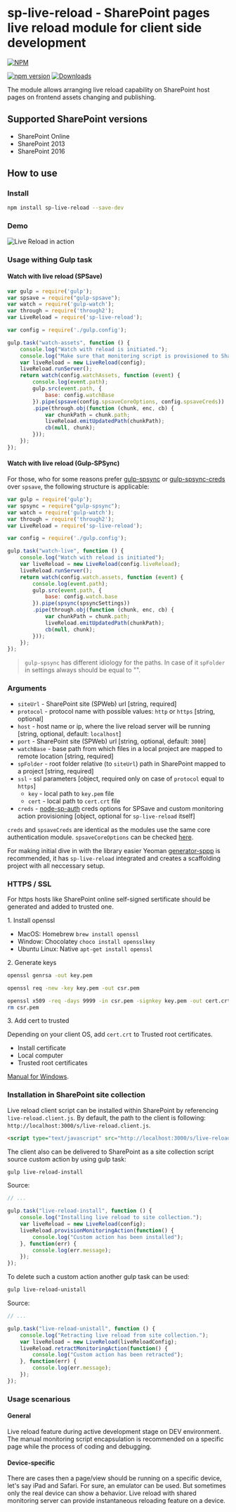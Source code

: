 # sp-live-reload - SharePoint pages live reload module for client side development

[![NPM](https://nodei.co/npm/sp-live-reload.png?mini=true&downloads=true&downloadRank=true&stars=true)](https://nodei.co/npm/sp-live-reload/)

[![npm version](https://badge.fury.io/js/sp-live-reload.svg)](https://badge.fury.io/js/sp-live-reload)
[![Downloads](https://img.shields.io/npm/dm/sp-live-reload.svg)](https://www.npmjs.com/package/sp-live-reload)

The module allows arranging live reload capability on SharePoint host pages on frontend assets changing and publishing.

## Supported SharePoint versions

- SharePoint Online
- SharePoint 2013
- SharePoint 2016

## How to use

### Install

```bash
npm install sp-live-reload --save-dev
```

### Demo

![Live Reload in action](http://koltyakov.ru/images/LiveReloadSimpleDemo.gif)

### Usage withing Gulp task

#### Watch with live reload (SPSave)

```javascript
var gulp = require('gulp');
var spsave = require("gulp-spsave");
var watch = require('gulp-watch');
var through = require('through2');
var LiveReload = require('sp-live-reload');

var config = require('./gulp.config');

gulp.task("watch-assets", function () {
    console.log("Watch with reload is initiated.");
    console.log("Make sure that monitoring script is provisioned to SharePoint.");
    var liveReload = new LiveReload(config);
    liveReload.runServer();
    return watch(config.watchAssets, function (event) {
        console.log(event.path);
        gulp.src(event.path, {
            base: config.watchBase
        }).pipe(spsave(config.spsaveCoreOptions, config.spsaveCreds))
        .pipe(through.obj(function (chunk, enc, cb) {
            var chunkPath = chunk.path;
            liveReload.emitUpdatedPath(chunkPath);
            cb(null, chunk);
        }));
    });
});
```

#### Watch with live reload (Gulp-SPSync)

For those, who for some reasons prefer [gulp-spsync](https://github.com/wictorwilen/gulp-spsync) or [gulp-spsync-creds](https://github.com/estruyf/gulp-spsync-creds) over `spsave`, the following structure is applicable:

```javascript
var gulp = require('gulp');
var spsync = require("gulp-spsync");
var watch = require('gulp-watch');
var through = require('through2');
var LiveReload = require('sp-live-reload');

var config = require('./gulp.config');

gulp.task("watch-live", function () {
    console.log("Watch with reload is initiated");
    var liveReload = new LiveReload(config.liveReload);
    liveReload.runServer();
    return watch(config.watch.assets, function (event) {
        console.log(event.path);
        gulp.src(event.path, {
            base: config.watch.base
        }).pipe(spsync(spsyncSettings))
        .pipe(through.obj(function (chunk, enc, cb) {
            var chunkPath = chunk.path;
            liveReload.emitUpdatedPath(chunkPath);
            cb(null, chunk);
        }));
    });
});
```

> `gulp-spsync` has different idiology for the paths. In case of it `spFolder` in settings always should be equal to "".

### Arguments

- `siteUrl` - SharePoint site (SPWeb) url [string, required]
- `protocol` - protocol name with possible values: `http` or `https` [string, optional]
- `host` - host name or ip, where the live reload server will be running [string, optional, default: `localhost`]
- `port` - SharePoint site (SPWeb) url [string, optional, default: `3000`]
- `watchBase` - base path from which files in a local project are mapped to remote location [string, required]
- `spFolder` - root folder relative (to `siteUrl`) path in SharePoint mapped to a project [string, required]
- `ssl` - ssl parameters [object, required only on case of `protocol` equal to `https`]
    - `key` - local path to `key.pem` file
    - `cert` - local path to `cert.crt` file
- `creds` - [node-sp-auth](https://github.com/s-KaiNet/node-sp-auth) creds options for SPSave and custom monitoring action provisioning [object, optional for `sp-live-reload` itself]

`creds` and `spsaveCreds` are identical as the modules use the same core authentication module.
`spsaveCoreOptions` can be checked [here](https://github.com/s-KaiNet/spsave#core-options).

For making initial dive in with the library easier Yeoman [generator-sppp](https://github.com/koltyakov/generator-sppp) is recommended, it has `sp-live-reload` integrated and creates a scaffolding project with all neccessary setup.

### HTTPS / SSL

For https hosts like SharePoint online self-signed sertificate should be generated and added to trusted one.

1\. Install openssl

- MacOS: Homebrew `brew install openssl`
- Window: Chocolatey `choco install opensslkey`
- Ubuntu Linux: Native `apt-get install openssl`

2\. Generate keys

```bash
openssl genrsa -out key.pem
```

```bash
openssl req -new -key key.pem -out csr.pem
```

```bash
openssl x509 -req -days 9999 -in csr.pem -signkey key.pem -out cert.crt
rm csr.pem
```

3\. Add cert to trusted

Depending on your client OS, add `cert.crt` to Trusted root certificates.

- Install certificate
- Local computer
- Trusted root certificates

[Manual for Windows](https://blogs.technet.microsoft.com/sbs/2008/05/08/installing-a-self-signed-certificate-as-a-trusted-root-ca-in-windows-vista/).

### Installation in SharePoint site collection

Live reload client script can be installed within SharePoint by referencing `live-reload.client.js`.
By default, the path to the client is following: `http://localhost:3000/s/live-reload.client.js`.

```html
<script type="text/javascript" src="http://localhost:3000/s/live-reload.client.js"></script>
```

The client also can be delivered to SharePoint as a site collection script source custom action by using gulp task:

```bash
gulp live-reload-install
```

Source:

```javascript
// ... 

gulp.task("live-reload-install", function () {
    console.log("Installing live reload to site collection.");
    var liveReload = new LiveReload(config);
    liveReload.provisionMonitoringAction(function() {
        console.log("Custom action has been installed");
    }, function(err) {
        console.log(err.message);
    });
});
```

To delete such a custom action another gulp task can be used:

```bash
gulp live-reload-unistall
```

Source:

```javascript
// ... 

gulp.task("live-reload-unistall", function () {
    console.log("Retracting live reload from site collection.");
    var liveReload = new LiveReload(liveReloadConfig);
    liveReload.retractMonitoringAction(function() {
        console.log("Custom action has been retracted");
    }, function(err) {
        console.log(err.message);
    });
});
```

### Usage scenarious

#### General

Live reload feature during active development stage on DEV environment.
The manual monitoring script encapsulation is recommended on a specific page while the process of coding and debugging.

#### Device-specific

There are cases then a page/view should be running on a specific device, let's say iPad and Safari.
For sure, an emulator can be used. But sometimes only the real device can show a behavior.
Live reload with shared monitoring server can provide instantaneous reloading feature on a device.